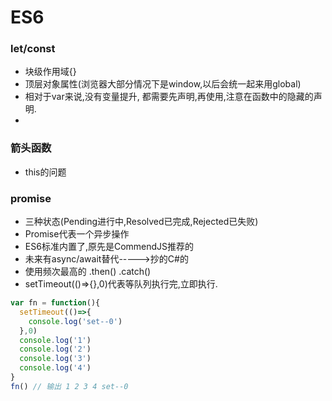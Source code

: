 # ES6

### let/const

- 块级作用域{}
- 顶层对象属性(浏览器大部分情况下是window,以后会统一起来用global)
- 相对于var来说,没有变量提升, 都需要先声明,再使用,注意在函数中的隐藏的声明.
- ​

### 箭头函数 

- this的问题

### promise 

- 三种状态(Pending进行中,Resolved已完成,Rejected已失败)
- Promise代表一个异步操作
- ES6标准内置了,原先是CommendJS推荐的 
- 未来有async/await替代----->抄的C#的
- 使用频次最高的 .then()   .catch()
- setTimeout(()=>{},0)代表等队列执行完,立即执行.

```javascript
var fn = function(){
  setTimeout(()=>{
    console.log('set--0')
  },0)
  console.log('1')
  console.log('2')
  console.log('3')
  console.log('4')
}
fn() // 输出 1 2 3 4 set--0
```

### 



